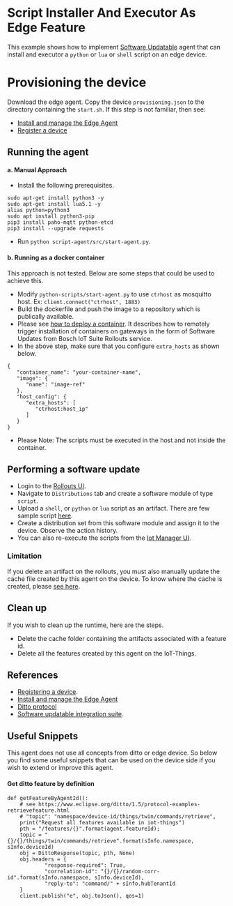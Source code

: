 # Script Installer And Executor As Edge Feature
This example shows how to implement [Software Updatable](https://vorto.eclipseprojects.io/#/details/org.eclipse.hawkbit.swupdatable:SoftwareUpdatable:2.0.0) agent that can install and executor a `python` or `lua` or `shell` script on an edge device.


# Provisioning the device
Download the edge agent. Copy the device `provisioning.json` to the directory containing the `start.sh`. If this step is not familiar, then see:
* [Install and manage the Edge Agent](https://docs.bosch-iot-suite.com/edge/index.html#109641.htm)
* [Register a device](https://docs.bosch-iot-suite.com/device-management/Register-a-device-via-the-Bosch-IoT-Manager-UI.html)

## Running the agent

#### a. Manual Approach

- Install the following prerequisites.

```
sudo apt-get install python3 -y
sudo apt-get install lua5.1 -y
alias python=python3
sudo apt install python3-pip
pip3 install paho-mqtt python-etcd
pip3 install --upgrade requests
```
- Run `python script-agent/src/start-agent.py`.

#### b. Running as a docker container
This approach is not tested. Below are some steps that could be used to achieve this.

* Modify `python-scripts/start-agent.py` to use `ctrhost` as mosquitto host. Ex: ```client.connect("ctrhost", 1883)```
* Build the dockerfile and push the image to a repository which is publically available.
* Please see [how to deploy a container](https://docs.bosch-iot-suite.com/edge/index.html#109664.htm). It describes how to remotely trigger installation of containers on gateways in the form of Software Updates from Bosch IoT Suite Rollouts service.
* In the above step, make sure that you configure `extra_hosts` as shown below.

```
{
   "container_name": "your-container-name",
   "image": {
      "name": "image-ref"
   },
   "host_config": {
      "extra_hosts": [
         "ctrhost:host_ip"
      ]
   }
}
```
* Please Note: The scripts must be executed in the host and not inside the container.

## Performing a software update
- Login to the [Rollouts UI](https://console.eu1.bosch-iot-rollouts.com/).
- Navigate to `Distributions` tab and create a software module of type `script`.
- Upload a `shell`, or `python` or `lua` script as an artifact. There are few sample script [here](./demo-lua-scripts/).
- Create a distribution set from this software module and assign it to the device. Observe the action history.
- You can also re-execute the scripts from the [Iot Manager UI](https://console.manager.eu-1.bosch-iot-suite.com/ui). 

### Limitation
If you delete an artifact on the rollouts, you must also manually update the cache file created by this agent on the device. To know where the cache is created, please [see here](./script-agent/src/softwareFeatureCache.py).

## Clean up
If you wish to clean up the runtime, here are the steps.
- Delete the cache folder containing the artifacts associated with a feature id.
- Delete all the features created by this agent on the IoT-Things.

## References
* [Registering a device](https://docs.bosch-iot-suite.com/device-management/Register-a-device-via-the-Bosch-IoT-Manager-UI.html).
* [Install and manage the Edge Agent](https://docs.bosch-iot-suite.com/edge/index.html#109641.htm)
* [Ditto protocol](https://www.eclipse.org/ditto/1.5/protocol-specification-things-create-or-modify.html)
* [Software updatable integration suite](https://docs.bosch-iot-suite.com/device-management/SoftwareUpdatable-feature-detailed-specification-and-integration-guide.html).

## Useful Snippets

This agent does not use all concepts from ditto or edge device. So below you find some useful snippets that can be used on the device side if you wish to extend or improve this agent.

#### Get ditto feature by definition

```
def getFeatureByAgentId():
    # see https://www.eclipse.org/ditto/1.5/protocol-examples-retrievefeature.html
    # "topic": "namespace/device-id/things/twin/commands/retrieve",
    print("Request all features available in iot-things")
    pth = "/features/{}".format(agent.featureId);
    topic = "{}/{}/things/twin/commands/retrieve".format(sInfo.namespace, sInfo.deviceId)
    obj = DittoResponse(topic, pth, None)
    obj.headers = {
            "response-required": True,
            "correlation-id": "{}/{}/random-corr-id".format(sInfo.namespace, sInfo.deviceId),
            "reply-to": "command/" + sInfo.hubTenantId
    }
    client.publish("e", obj.toJson(), qos=1)
```

